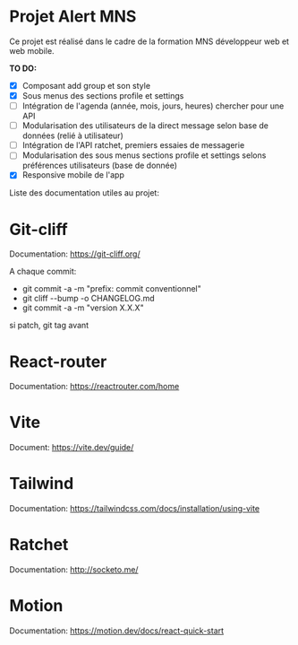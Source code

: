 # Projet Alert MNS

Ce projet est réalisé dans le cadre de la formation MNS développeur web et web mobile.

**TO DO:**

- [x] Composant add group et son style
- [x] Sous menus des sections profile et settings
- [ ] Intégration de l'agenda (année, mois, jours, heures) chercher pour une API
- [ ] Modularisation des utilisateurs de la direct message selon base de données (relié à utilisateur)
- [ ] Intégration de l'API ratchet, premiers essaies de messagerie
- [ ] Modularisation des sous menus sections profile et settings selons préférences utilisateurs (base de donnée)
- [x] Responsive mobile de l'app

Liste des documentation utiles au projet:

# Git-cliff

Documentation: https://git-cliff.org/

A chaque commit:

- git commit -a -m "prefix: commit conventionnel"
- git cliff --bump -o CHANGELOG.md
- git commit -a -m "version X.X.X"

si patch, git tag avant

# React-router

Documentation: https://reactrouter.com/home

# Vite

Document: https://vite.dev/guide/

# Tailwind

Documentation: https://tailwindcss.com/docs/installation/using-vite

# Ratchet

Documentation: http://socketo.me/

# Motion

Documentation: https://motion.dev/docs/react-quick-start
